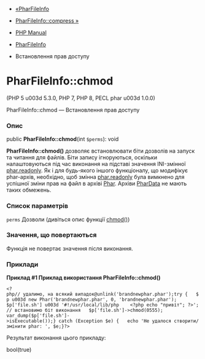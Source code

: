 - [«PharFileInfo](class.pharfileinfo.md)
- [PharFileInfo::compress »](pharfileinfo.compress.md)

- [PHP Manual](index.md)
- [PharFileInfo](class.pharfileinfo.md)
- Встановлення прав доступу

# PharFileInfo::chmod

(PHP 5 u003d 5.3.0, PHP 7, PHP 8, PECL phar u003d 1.0.0)

PharFileInfo::chmod — Встановлення прав доступу

### Опис

public **PharFileInfo::chmod**(int `$perms`): void

**PharFileInfo::chmod()** дозволяє встановлювати біти дозволів на
запуск та читання для файлів. Біти запису ігноруються, оскільки
налаштовуються під час виконання на підставі значення INI-змінної
[phar.readonly](phar.configuration.md#ini.phar.readonly). Як і для
будь-якого іншого функціоналу, що модифікує phar-архів, необхідно,
щоб змінна
[phar.readonly](phar.configuration.md#ini.phar.readonly) була
вимкнено для успішної зміни прав на файл в архіві
[Phar](class.phar.md). Архіви [PharData](class.phardata.md) не мають
таких обмежень.

### Список параметрів

`perms`
Дозволи (дивіться опис функції [chmod()](function.chmod.md))

### Значення, що повертаються

Функція не повертає значення після виконання.

### Приклади

**Приклад #1 Приклад використання **PharFileInfo::chmod()****

`<?php// удалимо, на всякий випадок@unlink('brandnewphar.phar');try {   $p u003d new Phar('brandnewphar.phar', 0, 'brandnewphar.phar'); $p['file.sh'] u003d '#!/usr/local/lib/php    <?php echo "привіт"; ?>'; // встановимо біт виконання   $p['file.sh']->chmod(0555); var_dump($p['file.sh']->isExecutable());} catch (Exception $e) {   echo 'Не удалося створити/змінити phar: ', $e;}?> `

Результат виконання цього прикладу:

bool(true)
